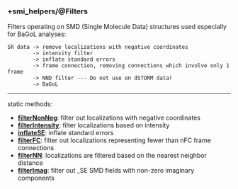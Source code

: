 ### +smi_helpers/@Filters

Filters operating on SMD (Single Molecule Data) structures used especially
for BaGoL analyses:

```
SR data -> remove localizations with negative coordinates
        -> intensity filter
        -> inflate standard errors
        -> frame connection, removing connections which involve only 1 frame
        -> NND filter --- Do not use on dSTORM data!
        -> BaGoL
```

---

static methods:
- **[filterNonNeg](filterNonNeg.m)**:
  filter out localizations with negative coordinates
- **[filterIntensity](filterIntensity.m)**:
  filter localizations based on intensity
- **[inflateSE](inflateSE.m)**:
  inflate standard errors
- **[filterFC](filterFC.m)**:
  filter out localizations representing fewer than nFC frame connections
- **[filterNN](filterNN.m)**:
  localizations are filtered based on the nearest neighbor distance
- **[filterImag](filterImag.m)**:
  filter out _SE SMD fields with non-zero imaginary components
